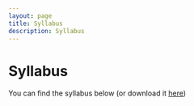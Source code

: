 ```yaml
---
layout: page
title: Syllabus
description: Syllabus
---
```


# Syllabus

You can find the syllabus below (or download it [here](assets/ps2543_syllabus.pdf))

<object data="../assets/ps2543_syllabus.pdf" width="80%" height="1000" type='application/pdf'></object>


